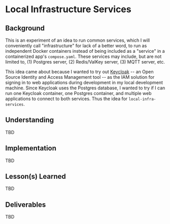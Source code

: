 # Local Infrastructure Services

## Background

This is an experiment of an idea to run common services, which I will conveniently call "infrastructure" for lack of a better word, to run as independent Docker containers instead of being included as a "service" in a containerized app's `compose.yaml`. These services may include, but are not limited to, (1) Postgres server, (2) Redis/ValKey server, (3) MQTT server, etc.

This idea came about because I wanted to try out [Keycloak](https://www.keycloak.org/) -- an Open Source Identity and Access Management tool -- as the IAM solution for signing in to web applications during development in my local development machine. Since Keycloak uses the Postgres database, I wanted to try if I can run one Keycloak container, one Postgres container, and multiple web applications to connect to both services. Thus the idea for `local-infra-services`.

## Understanding

TBD

## Implementation

TBD

## Lesson(s) Learned

TBD

## Deliverables

TBD
